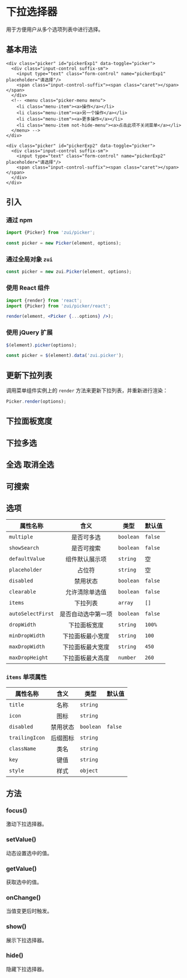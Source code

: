 # 下拉选择器

用于方便用户从多个选项列表中进行选择。

## 基本用法

```html:example
<div class="picker" id="pickerExp1" data-toggle="picker">
  <div class="input-control suffix-sm">
    <input type="text" class="form-control" name="pickerExp1" placeholder="请选择"/>
    <span class="input-control-suffix"><span class="caret"></span></span>
  </div>
  <!-- <menu class="picker-menu menu">
    <li class="menu-item"><a>操作</a></li>
    <li class="menu-item"><a>另一个操作</a></li>
    <li class="menu-item"><a>更多操作</a></li>
    <li class="menu-item not-hide-menu"><a>点击此项不关闭菜单</a></li>
  </menu> -->
</div>
```

```html:example
<div class="picker" id="pickerExp2" data-toggle="picker">
  <div class="input-control suffix-sm">
    <input type="text" class="form-control" name="pickerExp2" placeholder="请选择"/>
    <span class="input-control-suffix"><span class="caret"></span></span>
  </div>
</div>
```

## 引入

### 通过 npm

```js
import {Picker} from 'zui/picker';

const picker = new Picker(element, options);
```

### 通过全局对象 `zui`

```js
const picker = new zui.Picker(element, options);
```

### 使用 React 组件

```jsx
import {render} from 'react';
import {Picker} from 'zui/picker/react';

render(element, <Picker {...options} />);
```

### 使用 jQuery 扩展

```js
$(element).picker(options);

const picker = $(element).data('zui.picker');
```

## 更新下拉列表

调用菜单组件实例上的 `render` 方法来更新下拉列表，并重新进行渲染：

```js
Picker.render(options);
```

## 下拉面板宽度

## 下拉多选

## 全选 取消全选

## 可搜索

## 选项

| 属性名称           | 含义             | 类型 | 默认值  |
| ----------------- |:----------------:| ----- |----- |
| `multiple`        | 是否可多选         | `boolean` |  `false` | 
| `showSearch`      | 是否可搜索         | `boolean` |  `false` |  
| `defaultValue`    | 组件默认展示项     | `string` |  空 | 
| `placeholder`     | 占位符             | `string` |  空 | 
| `disabled`        | 禁用状态           | `boolean` |  `false` | 
| `clearable`       | 允许清除单选值		  | `boolean` |  `false` | 
| `items`           | 下拉列表		        | `array` |  `[]` | 
| `autoSelectFirst` | 是否自动选中第一项	| `boolean` |  `false` | 
| `dropWidth`       | 下拉面板宽度	      | `string` |  `100%` | 
| `minDropWidth`    | 下拉面板最小宽度	   | `string` |  `100`  |
| `maxDropWidth`    | 下拉面板最大宽度	   | `string` |  `450` |
| `maxDropHeight`   | 下拉面板最大高度		 | `number` |  `260` | 

### `items` 单项属性

| 属性名称           | 含义                | 类型     | 默认值  |
| ----------------- |:-------------------:| -------- |----- |
| `title`           | 名称                 | `string` |   | 
| `icon`            | 图标                 | `string` |   | 
| `disabled`        | 禁用状态             | `boolean` | `false` | 
| `trailingIcon`    | 后缀图标             | `string`   |   | 
| `className`       | 类名                 | `string`   |   | 
| `key`             | 键值                 | `string`   |   | 
| `style`           | 样式                 | `object`   |   | 


## 方法

### focus()

激动下拉选择器。

### setValue()

动态设置选中的值。

### getValue() 

获取选中的值。

### onChange()

当值变更后时触发。

### show() 

展示下拉选择器。

### hide() 

隐藏下拉选择器。
